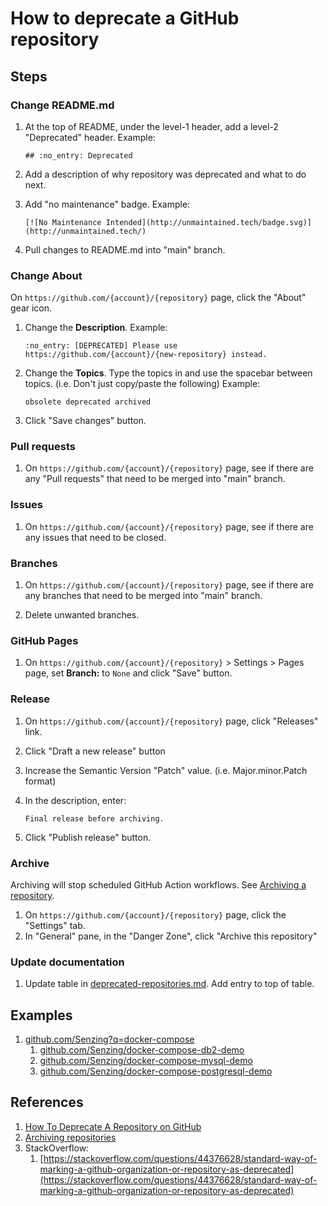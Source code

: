 # How to deprecate a GitHub repository

## Steps

### Change README.md

1. At the top of README, under the level-1 header, add a level-2 "Deprecated" header.
   Example:

    ```console
    ## :no_entry: Deprecated
    ```

1. Add a description of why repository was deprecated and what to do next.

1. Add "no maintenance" badge.
   Example:

    ```console
    [![No Maintenance Intended](http://unmaintained.tech/badge.svg)](http://unmaintained.tech/)
    ```

1. Pull changes to README.md into "main" branch.

### Change About

On `https://github.com/{account}/{repository}` page, click the "About" gear icon.

1. Change the **Description**.
   Example:

    ```console
    :no_entry: [DEPRECATED] Please use https://github.com/{account}/{new-repository} instead.
    ```

1. Change the **Topics**.
   Type the topics in and use the spacebar between topics.  (i.e. Don't just copy/paste the following)
   Example:

    ```console
    obsolete deprecated archived
    ```

1. Click "Save changes" button.

### Pull requests

1. On `https://github.com/{account}/{repository}` page, see if there are any "Pull requests" that need to be merged into "main" branch.

### Issues

1. On `https://github.com/{account}/{repository}` page, see if there are any issues that need to be closed.

### Branches

1. On `https://github.com/{account}/{repository}` page, see if there are any branches that need to be merged into "main" branch.

1. Delete unwanted branches.

### GitHub Pages

1. On `https://github.com/{account}/{repository}` > Settings > Pages page,
   set **Branch:**  to `None` and click "Save" button.

### Release

1. On `https://github.com/{account}/{repository}` page, click "Releases" link.
1. Click "Draft a new release" button
1. Increase the Semantic Version "Patch" value. (i.e. Major.minor.Patch format)
1. In the description, enter:

    ```console
    Final release before archiving.
    ```

1. Click "Publish release" button.

### Archive

Archiving will stop scheduled GitHub Action workflows. See
[Archiving a repository](https://docs.github.com/en/repositories/archiving-a-github-repository/archiving-repositories#archiving-a-repository).

1. On `https://github.com/{account}/{repository}` page, click the "Settings" tab.
1. In "General" pane, in the "Danger Zone", click "Archive this repository"

### Update documentation

1. Update table in [deprecated-repositories.md](https://github.com/Senzing/knowledge-base/blob/main/lists/deprecated-repositories.md).
   Add entry to top of table.

## Examples

1. [github.com/Senzing?q=docker-compose](https://github.com/Senzing?q=docker-compose)
    1. [github.com/Senzing/docker-compose-db2-demo](https://github.com/Senzing/docker-compose-db2-demo)
    1. [github.com/Senzing/docker-compose-mysql-demo](https://github.com/Senzing/docker-compose-mysql-demo)
    1. [github.com/Senzing/docker-compose-postgresql-demo](https://github.com/Senzing/docker-compose-postgresql-demo)

## References

1. [How To Deprecate A Repository on GitHub](https://medium.com/maintainer-io/how-to-deprecate-a-repository-on-github-8f0ceb9155e)
1. [Archiving repositories](https://github.blog/2017-11-08-archiving-repositories/)
1. StackOverflow:
    1. [https://stackoverflow.com/questions/44376628/standard-way-of-marking-a-github-organization-or-repository-as-deprecated](https://stackoverflow.com/questions/44376628/standard-way-of-marking-a-github-organization-or-repository-as-deprecated)
